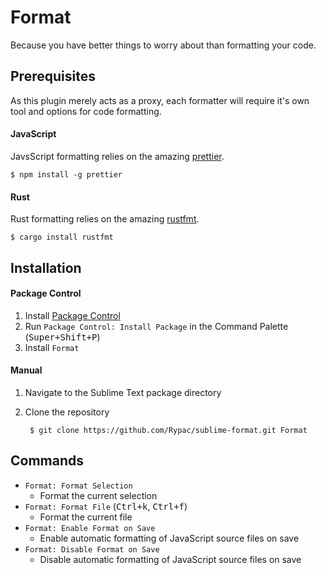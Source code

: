 # Format

Because you have better things to worry about than formatting your code.

## Prerequisites

As this plugin merely acts as a proxy, each formatter will require it's own tool and options for code formatting.

#### JavaScript

JavsScript formatting relies on the amazing [prettier](https://github.com/jlongster/prettier).

    $ npm install -g prettier

#### Rust

Rust formatting relies on the amazing [rustfmt](https://github.com/rust-lang-nursery/rustfmt).

    $ cargo install rustfmt

## Installation

#### Package Control

1. Install [Package Control](https://packagecontrol.io/)
2. Run `Package Control: Install Package` in the Command Palette (<kbd>Super+Shift+P</kbd>)
3. Install `Format`

#### Manual

1. Navigate to the Sublime Text package directory
2. Clone the repository

        $ git clone https://github.com/Rypac/sublime-format.git Format

## Commands

- `Format: Format Selection`
    + Format the current selection
- `Format: Format File` (<kbd>Ctrl+k</kbd>, <kbd>Ctrl+f</kbd>)
    + Format the current file
- `Format: Enable Format on Save`
    + Enable automatic formatting of JavaScript source files on save
- `Format: Disable Format on Save`
    + Disable automatic formatting of JavaScript source files on save
